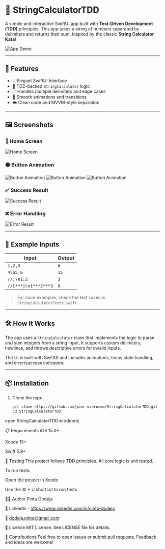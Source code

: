 # 📱 StringCalculatorTDD

A simple and interactive SwiftUI app built with **Test-Driven Development (TDD)** principles. This app takes a string of numbers separated by delimiters and returns their sum. Inspired by the classic **String Calculator Kata**!

![App Demo](assets/app-demo.png)

---

## 🚀 Features

- 💡 Elegant SwiftUI Interface
- 🧪 TDD-backed `StringCalculator` logic
- ✅ Handles multiple delimiters and edge cases
- 🎨 Smooth animations and transitions
- ☁️ Clean code and MVVM-style separation

---

## 🖼 Screenshots

### 🌟 Home Screen

![Home Screen](assets/home-screen.png)

### 🟢 Button Animation
![Button Animation](assets/animation-start.gif)
![Button Animation](assets/animation-middle.gif)
![Button Animation](assets/animation-end.gif)

### ✅ Success Result

![Success Result](assets/success-result.png)

### ❌ Error Handling

![Error Result](assets/error-result.png)

---

## 🔢 Example Inputs

| Input                | Output |
|----------------------|--------|
| `1,2,3`              | `6`    |
| `4\n5,6`             | `15`   |
| `//;\n1;2`           | `3`    |
| `//[***]\n1***2***3` | `6`    |

> For more examples, check the test cases in `StringCalculatorTests.swift`.

---

## 🛠 How It Works

The app uses a `StringCalculator` class that implements the logic to parse and sum integers from a string input. It supports custom delimiters, newlines, and throws descriptive errors for invalid inputs.

The UI is built with SwiftUI and includes animations, focus state handling, and error/success indicators.

---

## 📦 Installation

1. Clone the repo:
   ```bash
   git clone https://github.com/your-username/StringCalculatorTDD.git
   cd StringCalculatorTDD

open StringCalculatorTDD.xcodeproj

📋 Requirements
iOS 15.0+

Xcode 15+

Swift 5.9+

🧪 Testing
This project follows TDD principles. All core logic is unit tested.

To run tests:

Open the project in Xcode

Use the ⌘ + U shortcut to run tests

👨‍💻 Author
Pintu Dodeja

💼 LinkedIn - https://www.linkedin.com/in/pintu-dodeja

📧 dodeja.pintu@gmail.com

🪪 License
MIT License. See LICENSE file for details.

🙌 Contributions
Feel free to open issues or submit pull requests. Feedback and ideas are welcome!

